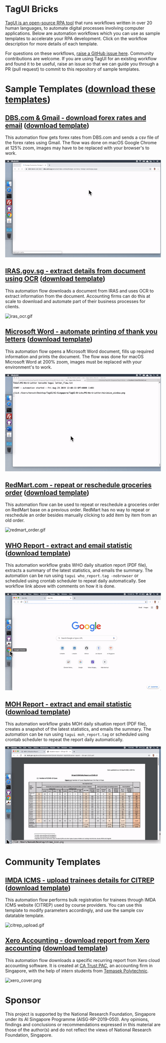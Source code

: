 # TagUI Bricks

[TagUI is an open-source RPA tool](https://github.com/kelaberetiv/TagUI) that runs workflows written in over 20 human languages, to automate digital processes involving computer applications. Below are automation workflows which you can use as sample templates to accelerate your RPA development. Click on the workflow description for more details of each template.

For questions on these workflows, [raise a GitHub issue here](https://github.com/aimakerspace/TagUI-Bricks/issues). Community contributions are welcome. If you are using TagUI for an existing workflow and found it to be useful, raise an issue so that we can guide you through a PR (pull request) to commit to this repository of sample templates.

# Sample Templates ([download these templates](https://github.com/aimakerspace/TagUI-Bricks/releases/download/v1.0.0/TagUI-Bricks.zip))

## [DBS.com & Gmail - download forex rates and email](https://github.com/aimakerspace/TagUI-Bricks/tree/master/DBS-Forex-Gmail) ([download template](https://github.com/aimakerspace/TagUI-Bricks/releases/download/v1.0.0/DBS-Forex-Gmail.zip))

This automation flow gets forex rates from DBS.com and sends a csv file of the forex rates using Gmail. The flow was done on macOS Google Chrome at 125% zoom, images may have to be replaced with your browser's to work.

![forex_gmail.gif](https://raw.githubusercontent.com/aimakerspace/TagUI-Bricks/master/DBS-Forex-Gmail/forex_gmail.gif)

## [IRAS.gov.sg - extract details from document using OCR](https://github.com/aimakerspace/TagUI-Bricks/tree/master/IRAS-Notice-OCR) ([download template](https://github.com/aimakerspace/TagUI-Bricks/releases/download/v1.0.0/IRAS-Notice-OCR.zip))

This automation flow downloads a document from IRAS and uses OCR to extract information from the document. Accounting firms can do this at scale to download and automate part of their business processes for clients.

![iras_ocr.gif](https://raw.githubusercontent.com/aimakerspace/TagUI-Bricks/master/IRAS-Notice-OCR/iras_ocr.gif)

## [Microsoft Word - automate printing of thank you letters](https://github.com/aimakerspace/TagUI-Bricks/tree/master/MS-Word-Letter) ([download template](https://github.com/aimakerspace/TagUI-Bricks/releases/download/v1.0.0/MS-Word-Letter.zip))

This automation flow opens a Microsoft Word document, fills up required information and prints the document. The flow was done for macOS Microsoft Word at 200% zoom, images must be replaced with your environment's to work.

![letter_flow.gif](https://raw.githubusercontent.com/aimakerspace/TagUI-Bricks/master/MS-Word-Letter/letter_flow.gif)

## [RedMart.com - repeat or reschedule groceries order](https://github.com/aimakerspace/TagUI-Bricks/tree/master/RedMart-Order) ([download template](https://github.com/aimakerspace/TagUI-Bricks/releases/download/v1.0.0/RedMart-Order.zip))

This automation flow can be used to repeat or reschedule a groceries order on RedMart base on a previous order. RedMart has no way to repeat or reschedule an order besides manually clicking to add item by item from an old order.

![redmart_order.gif](https://raw.githubusercontent.com/aimakerspace/TagUI-Bricks/master/RedMart-Order/redmart_order.gif)

## [WHO Report - extract and email statistic](https://github.com/aimakerspace/TagUI-Bricks/tree/master/WHO-Report) ([download template](https://github.com/aimakerspace/TagUI-Bricks/releases/download/v1.0.0/WHO-Report.zip))

This automation workflow grabs WHO daily situation report (PDF file), extracts a summary of the latest statistics, and emails the summary. The automation can be run using `tagui who_report.tag -nobrowser` or scheduled using crontab scheduler to repeat daily automatically. See workflow link above with comments on how it is done.

![who_report.gif](https://raw.githubusercontent.com/aimakerspace/TagUI-Bricks/master/WHO-Report/who_report.gif)

## [MOH Report - extract and email statistic](https://github.com/aimakerspace/TagUI-Bricks/tree/master/MOH-Report) ([download template](https://github.com/aimakerspace/TagUI-Bricks/releases/download/v1.0.0/MOH-Report.zip))

This automation workflow grabs MOH daily situation report (PDF file), creates a snapshot of the latest statistics, and emails the summary. The automation can be run using `tagui moh_report.tag` or scheduled using crontab scheduler to repeat the report daily automatically.

![moh_report.gif](https://raw.githubusercontent.com/aimakerspace/TagUI-Bricks/master/MOH-Report/moh_report.gif)

# Community Templates

## [IMDA ICMS - upload trainees details for CITREP](https://github.com/aimakerspace/TagUI-Bricks/tree/master/IMDA-ICMS-CITREP) ([download template](https://github.com/aimakerspace/TagUI-Bricks/releases/download/v1.0.0/IMDA-ICMS-CITREP.zip))

This automation flow performs bulk registration for trainees through IMDA ICMS website (CITREP) used by course providers. You can use this template to modify parameters accordingly, and use the sample csv datatable template.

![citrep_upload.gif](https://raw.githubusercontent.com/aimakerspace/TagUI-Bricks/master/IMDA-ICMS-CITREP/citrep_upload.gif)

## [Xero Accounting - download report from Xero accounting](https://github.com/aimakerspace/TagUI-Bricks/tree/master/Xero-Accounting) ([download template](https://github.com/aimakerspace/TagUI-Bricks/releases/download/v1.0.0/Xero-Accounting.zip))

This automation flow downloads a specific recurring report from Xero cloud accounting software. It is created at [CA Trust PAC](https://casingapore.org), an accounting firm in Singapore, with the help of intern students from [Temasek Polytechnic](https://www.tp.edu.sg).

![xero_cover.png](https://raw.githubusercontent.com/aimakerspace/TagUI-Bricks/master/Xero-Accounting/xero_cover.png)

# Sponsor
This project  is supported by the National Research Foundation, Singapore under its AI Singapore Programme (AISG-RP-2019-050). Any opinions, findings and conclusions or recommendations expressed in this material are those of the author(s) and do not reflect the views of National Research Foundation, Singapore.
